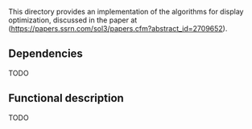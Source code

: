 This directory provides an implementation of the algorithms for display optimization, discussed in the paper at (https://papers.ssrn.com/sol3/papers.cfm?abstract_id=2709652).

## Dependencies
TODO

## Functional description
TODO
